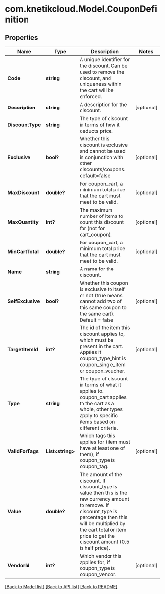# com.knetikcloud.Model.CouponDefinition
## Properties

Name | Type | Description | Notes
------------ | ------------- | ------------- | -------------
**Code** | **string** | A unique identifier for the discount. Can be used to remove the discount, and uniqueness within the cart will be enforced. | 
**Description** | **string** | A description for the discount. | [optional] 
**DiscountType** | **string** | The type of discount in terms of how it deducts price. | 
**Exclusive** | **bool?** | Whether this discount is exclusive and cannot be used in conjunction with other discounts/coupons. default&#x3D;false | [optional] 
**MaxDiscount** | **double?** | For coupon_cart, a minimum total price that the cart must meet to be valid. | [optional] 
**MaxQuantity** | **int?** | The maximum number of items to count this discount for (not for cart_coupon). | [optional] 
**MinCartTotal** | **double?** | For coupon_cart, a minimum total price that the cart must meet to be valid. | [optional] 
**Name** | **string** | A name for the discount. | 
**SelfExclusive** | **bool?** | Whether this coupon is exclusive to itself or not (true means cannot add two of this same coupon to the same cart).  Default &#x3D; false | [optional] 
**TargetItemId** | **int?** | The id of the item this discount applies to, which must be present in the cart. Applies if coupon_type_hint is coupon_single_item or coupon_voucher. | [optional] 
**Type** | **string** | The type of discount in terms of what it applies to. coupon_cart applies to the cart as a whole, other types apply to specific items based on different criteria. | 
**ValidForTags** | **List&lt;string&gt;** | Which tags this applies for (item must have at least one of them), if coupon_type is coupon_tag. | [optional] 
**Value** | **double?** | The amount of the discount. If discount_type is value then this is the raw currency amount to remove. If discount_type is percentage then this will be multiplied by the cart total or item price to get the discount amount (0.5 is half price). | 
**VendorId** | **int?** | Which vendor this applies for, if coupon_type is coupon_vendor. | [optional] 

[[Back to Model list]](../README.md#documentation-for-models) [[Back to API list]](../README.md#documentation-for-api-endpoints) [[Back to README]](../README.md)

